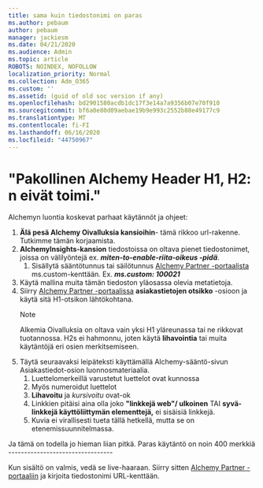 ```yaml
---
title: sama kuin tiedostonimi on paras
ms.author: pebaum
author: pebaum
manager: jackiesm
ms.date: 04/21/2020
ms.audience: Admin
ms.topic: article
ROBOTS: NOINDEX, NOFOLLOW
localization_priority: Normal
ms.collection: Adm_O365
ms.custom: ''
ms.assetid: (guid of old soc version if any)
ms.openlocfilehash: bd2901580acdb1dc17f3e14a7a9356b07e70f910
ms.sourcegitcommit: bf6a0e80d09aebae19b9e993c2552b88e49177c9
ms.translationtype: MT
ms.contentlocale: fi-FI
ms.lasthandoff: 06/16/2020
ms.locfileid: "44750967"
---
```

# <a name="required-alchemy-header-h1-h2s-dont-work"></a>"Pakollinen Alchemy Header H1, H2: n eivät toimi."
Alchemyn luontia koskevat parhaat käytännöt ja ohjeet:

1. **Älä pesä Alchemy Oivalluksia kansioihin**- tämä rikkoo url-rakenne. Tutkimme tämän korjaamista.
1. **AlchemyInsights-kansion** tiedostoissa on oltava pienet tiedostonimet, joissa on välilyöntejä ex. ***miten-to-enable-riita-oikeus -pidä***.
    1. Sisällytä sääntötunnus tai säilötunnus [Alchemy Partner -portaalista](https://alchemyportal.azurewebsites.net) ms.custom-kenttään. Ex. ***ms.custom: 100021***
1. Käytä mallina muita tämän tiedoston yläosassa olevia metatietoja.
1. Siirry [Alchemy Partner -portaalissa](https://alchemyportal.azurewebsites.net) **asiakastietojen otsikko** -osioon ja käytä sitä H1-otsikon lähtökohtana. 
    > [!NOTE]
    > Alkemia Oivalluksia on oltava vain yksi H1 yläreunassa tai ne rikkovat tuotannossa. H2s ei hahmonnu, joten käytä **lihavointia** tai muita käytäntöjä eri osien merkitsemiseen.
1. Täytä seuraavaksi leipäteksti käyttämällä Alchemy-sääntö-sivun Asiakastiedot-osion luonnosmateriaalia.
    1. Luettelomerkeillä varustetut luettelot ovat kunnossa
    1. Myös numeroidut luettelot
    1. **Lihavoitu** ja *kursivoitu* ovat-ok
    1. Linkkien pitäisi aina olla joko **"linkkejä web"/ ulkoinen** TAI **syvä-linkkejä käyttöliittymän elementtejä,** ei sisäisiä linkkejä.
    1. Kuvia ei virallisesti tueta tällä hetkellä, mutta se on etenemissuunnitelmassa.

Ja tämä on todella jo hieman liian pitkä. Paras käytäntö on noin 400 merkkiä ---------------------------------

Kun sisältö on valmis, vedä se live-haaraan. Siirry sitten [Alchemy Partner -portaaliin](https://alchemyportal.azurewebsites.net) ja kirjoita tiedostonimi URL-kenttään. 